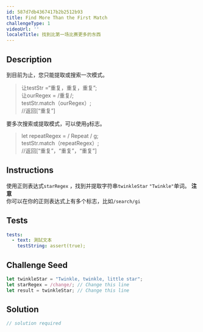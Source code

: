 ```yaml
---
id: 587d7db4367417b2b2512b93
title: Find More Than the First Match
challengeType: 1
videoUrl: ''
localeTitle: 找到比第一场比赛更多的东西
---
```


## Description
<section id="description">到目前为止，您只能提取或搜索一次模式。 <blockquote>让testStr =“重复，重复，重复”; <br>让ourRegex = /重复/; <br> testStr.match（ourRegex）; <br> //返回[“重复”] </blockquote>要多次搜索或提取模式，可以使用<code>g</code>标志。 <blockquote> let repeatRegex = / Repeat / g; <br> testStr.match（repeatRegex）; <br> //返回[“重复”，“重复”，“重复”] </blockquote></section>

## Instructions
<section id="instructions">使用正则表达式<code>starRegex</code> ，找到并提取字符串<code>twinkleStar</code> <code>&quot;Twinkle&quot;</code>单词。 <strong>注意</strong> <br>你可以在你的正则表达式上有多个标志，比如<code>/search/gi</code> </section>

## Tests
<section id='tests'>

```yml
tests:
  - text: 測試文本
    testString: assert(true);

```

</section>

## Challenge Seed
<section id='challengeSeed'>

<div id='js-seed'>

```js
let twinkleStar = "Twinkle, twinkle, little star";
let starRegex = /change/; // Change this line
let result = twinkleStar; // Change this line

```

</div>



</section>

## Solution
<section id='solution'>

```js
// solution required
```
</section>
